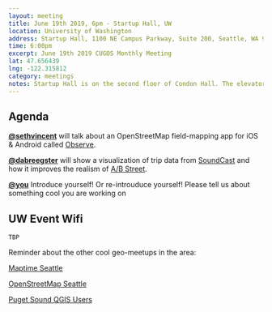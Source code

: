 ```yaml
---
layout: meeting
title: June 19th 2019, 6pm - Startup Hall, UW
location: University of Washington
address: Startup Hall, 1100 NE Campus Parkway, Suite 200, Seattle, WA 98195
time: 6:00pm
excerpt: June 19th 2019 CUGOS Monthly Meeting
lat: 47.656439
lng: -122.315812
category: meetings
notes: Startup Hall is on the second floor of Condon Hall. The elevator locks at 5 PM. Someone from CUGOS will be there to let you in.
---
```



## Agenda

**[@sethvincent](https://github.com/sethvincent)** will talk about an OpenStreetMap field-mapping app for iOS & Android called [Observe](https://github.com/developmentseed/observe).

**[@dabreegster](https://github.com/dabreegster)** will show a visualization of trip data from [SoundCast](https://www.psrc.org/activity-based-travel-model-soundcast) and how it improves the realism of [A/B Street](http://github.com/dabreegster/abstreet).

**[@you](http://cugos.org/people/)** Introduce yourself! Or re-introuduce yourself! Please tell us about something cool you are working on

## UW Event Wifi

```
TBP
```

Reminder about the other cool geo-meetups in the area:

[Maptime Seattle](https://www.meetup.com/MaptimeSEA/)

[OpenStreetMap Seattle](https://www.meetup.com/OpenStreetMap-Seattle/)

[Puget Sound QGIS Users](https://www.meetup.com/Puget-Sound-QGIS-Users-Group/)
